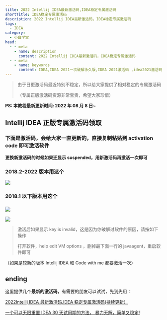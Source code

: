 ```yaml
---
title: 2022 Intellij IDEA最新激活码,IDEA稳定专属激活码
shortTitle: IDEA稳定专属激活码
description: 2022 Intellij IDEA最新激活码，IDEA稳定专属激活码
tags:
  - IDEA
category:
  - 小白学堂
head:
  - - meta
    - name: description
      content: 2022 Intellij IDEA最新激活码，IDEA稳定专属激活码
  - - meta
    - name: keywords
      content: IDEA,IDEA 2021一次破解永久版,IDEA 2021激活码 ,idea2021激活码绝对有效,idea 2021破解mac,idea无限试用,idea最新版本破解版,idea激活服务器,idea激活服务器2021,idea激活码,idea激活码2021,idea激活码生成,IDEA激活码2022,idea破解,IDEA 破解包,idea破解码永久,idea破解插件,idea重新激活,IntelliJ IDEA,WebStorm破解,MAC IDEA破解
---
```


> 由于日更激活码最近特别不稳定，所以给大家提供了相对稳定的专属激活码
>
> （专属正版激活码资源非常宝贵，希望大家珍惜）

**PS: 本教程最新更新时间: 2022 年 08 月 8 日~**


## Intellij IDEA 正版专属激活码领取

### 下面是激活码，会给大家一直更新的，直接复制粘贴到 activation code 即可激活软件

**更换新激活码的时候如果还显示 suspended，用新激活码再激活一次即可**

### 2018.2-2022 版本用这个

![](http://cdn.tobebetterjavaer.com/tobebetterjavaer/images/nice-article/itmind-ideajhmideajhmideapxideajhmideazcmideayjjhm-7725c997-6331-4d8a-bef2-7be1416d651d.png)

### 2018.1 以下版本用这个

### ![](http://cdn.tobebetterjavaer.com/tobebetterjavaer/images/nice-article/itmind-ideajhmideajhmideapxideajhmideazcmideayjjhm-c8728cc4-b827-4b45-87c1-7c9a5334679e.png)

![](http://cdn.tobebetterjavaer.com/tobebetterjavaer/images/nice-article/itmind-ideajhmideajhmideapxideajhmideazcmideayjjhm-e6c4c1fd-679f-465b-b855-01e2deaad1ab.png)


> 激活后如果显示 key is invalid，这是因为你破解过软件的原因，请按如下操作
>
> 打开软件，help edit VM options ，删掉最下面一行的 javaagent，重启软件即可

（如果是较新的版本 Intellij IDEA 和 Code with me 都要激活一次）

## ending

这里提供几个**最新的激活码**，有需要的朋友可以试试，先到先用：

[2022Intellij IDEA 最新激活码,IDEA 稳定专属激活码(持续更新）](https://tobebetterjavaer.com/nice-article/itmind/ideapxideajhideayjjhmideazxjhzcmpjjcyjjhqcyx.html)

[一个可以无限重置 IDEA 30 天试用期的方法， 暴力无解，简单又稳定!](https://tobebetterjavaer.com/nice-article/itmind/yigkymxczideatsyqdffblwxjcywdxbxt.html)

